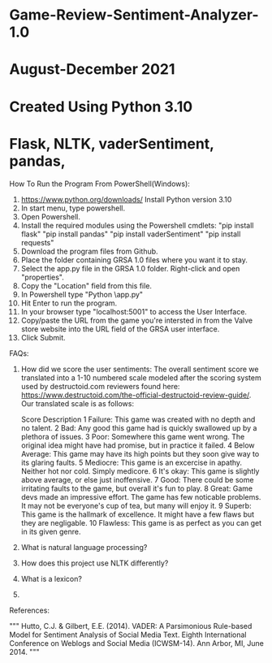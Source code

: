 # Game-Review-Sentiment-Analyzer-1.0
# August-December 2021 
# 
# Created Using Python 3.10
# Flask, NLTK, vaderSentiment, pandas, 


How To Run the Program From PowerShell(Windows):

1. https://www.python.org/downloads/ Install Python version 3.10
2. In start menu, type powershell.
3. Open Powershell.
4. Install the required modules using the Powershell cmdlets:
	"pip install flask"
	"pip install pandas"
	"pip install vaderSentiment"
	"pip install requests"
5. Download the program files from Github. 
6. Place the folder containing GRSA 1.0 files where you want it to stay.
7. Select the app.py file in the GRSA 1.0 folder. Right-click and open "properties".
8. Copy the "Location" field from this file.
9. In Powershell type "Python <paste file location here>\app.py"
10. Hit Enter to run the program.
11. In your browser type "localhost:5001" to access the User Interface.
12. Copy/paste the URL from the game you're intersted in from the Valve store website into the URL field of the GRSA user interface.
13. Click Submit.



FAQs:

1. How did we score the user sentiments: 
The overall sentiment score we translated into a 1-10 numbered scale modeled after the scoring system used by destructoid.com 
reviewers found here: https://www.destructoid.com/the-official-destructoid-review-guide/. Our translated scale is as follows:

	Score				Description
	1 Failure: 			This game was created with no depth and no talent.
	2 Bad: 				Any good this game had is quickly swallowed up by a plethora of issues.
	3 Poor: 			Somewhere this game went wrong. The original idea might have had promise, but in practice it failed.
	4 Below Average: 	This game may have its high points but they soon give way to its glaring faults.
	5 Mediocre: 		This game is an excercise in apathy. Neither hot nor cold. Simply medicore.
	6 It's okay: 		This game is slightly above average, or else just inoffensive.
	7 Good: 			There could be some irritating faults to the game, but overall it's fun to play.
	8 Great: 			Game devs made an impressive effort. The game has few noticable problems. It may not be everyone's cup of tea, but many will enjoy it.
	9 Superb: 			This game is the hallmark of excellence. It might have a few flaws but they are negligable.
	10 Flawless: 		This game is as perfect as you can get in its given genre.

2. What is natural language processing?

3. How does this project use NLTK differently?

4. What is a lexicon?

5. 


References:

"""
Hutto, C.J. & Gilbert, E.E. (2014). VADER: A Parsimonious Rule-based Model for
Sentiment Analysis of Social Media Text. Eighth International Conference on
Weblogs and Social Media (ICWSM-14). Ann Arbor, MI, June 2014.
"""